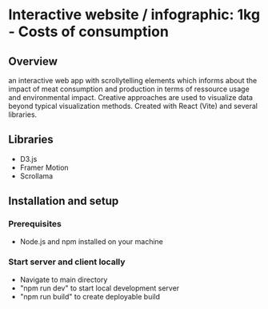 # Interactive website / infographic: 1kg - Costs of consumption

## Overview
an interactive web app with scrollytelling elements which informs about the impact of meat consumption and production in terms of ressource usage and environmental impact.
Creative approaches are used to visualize data beyond typical visualization methods.
Created with React (Vite) and several libraries.

## Libraries
* D3.js
* Framer Motion
* Scrollama

## Installation and setup

### Prerequisites
* Node.js and npm installed on your machine

### Start server and client locally
* Navigate to main directory
* "npm run dev" to start local development server
* "npm run build" to create deployable build

   


